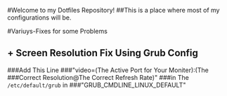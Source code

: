 #Welcome to my Dotfiles Repository!
##This is a place where most of my configurations will be. 



#Variuys-Fixes for some Problems 

## + Screen Resolution Fix Using Grub Config
###Add This Line
###"video=(The Active Port for Your Moniter):(The ###Correct Resolution@The Correct Refresh Rate)"
###in The `/etc/default/grub` in ###"GRUB_CMDLINE_LINUX_DEFAULT"

